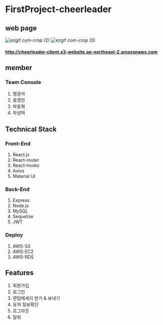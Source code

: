 # FirstProject-cheerleader

## web page
![ezgif com-crop (2)](https://user-images.githubusercontent.com/55645972/76160066-21388000-616a-11ea-9bd2-20f29fe95a76.gif)
![ezgif com-crop (3)](https://user-images.githubusercontent.com/55645972/76160083-40cfa880-616a-11ea-9286-68c9c5882b6c.gif)
#### http://cheerleader-client.s3-website.ap-northeast-2.amazonaws.com

## member
### Team Console
1. 형광석
2. 홍영란
3. 박동혁
4. 박성택 

## Technical Stack
### Front-End
1. React.js
2. React-router
3. React-hooks
4. Axios
5. Material UI
### Back-End
1. Express
2. Node.js
3. MySQL
4. Sequelize
5. JWT
### Deploy
1. AWS-S3
2. AWS-EC2
3. AWS-RDS

## Features
1. 회원가입
2. 로그인
3. 랜덤메세지 받기 & 보내기
4. 유저 정보확인
5. 로그아웃
6. 탈퇴
